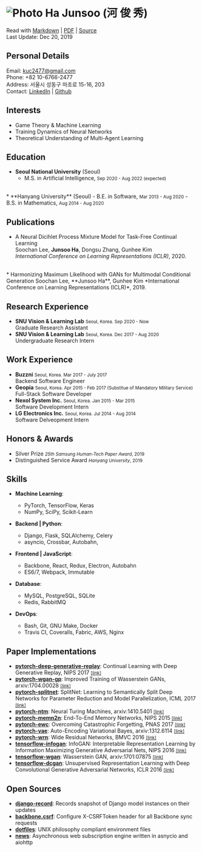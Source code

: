 ![Photo](https://en.gravatar.com/userimage/88915015/2c6d5786d2b480927676688336d80102.jpg?size=110) Ha Junsoo (河 俊 秀)  
=======================================================================================================================

Read with [Markdown](https://raw.github.com/kuc2477/resume/gh-pages/index.md) | [PDF](https://raw.github.com/kuc2477/resume/gh-pages/index.pdf) | [Source](http://github.com/kuc2477/resume)  
Last Update: Dec 20, 2019



Personal Details
---------------
Email:      kuc2477@gmail.com   
Phone:      +82 10-6766-2477  
Address:    서울시 성동구 마조로 15-16, 203  
Contact:    [LinkedIn](https://www.linkedin.com/in/junsoo-ha-769a89bb?trk=hp-identity-name) | [Github](https://github.com/kuc2477)



Interests
---------
- Game Theory & Machine Learning
- Training Dynamics of Neural Networks
- Theoretical Understanding of Multi-Agent Learning



Education
---------
* **Seoul National University** (Seoul)  
    - M.S. in Artificial Intelligence, <small>Sep 2020 - Aug 2022 (expected)</small>  
<br/>
* **Hanyang University** (Seoul)  
    - B.E. in Software, <small>Mar 2013 - Aug 2020</small>  
    - B.S. in Mathematics, <small>Aug 2014 - Aug 2020</small>  



Publications
------------
* A Neural Dicihlet Process Mixture Model for Task-Free Continual Learning  
    Soochan Lee, **Junsoo Ha**, Dongsu Zhang, Gunhee Kim  
    *International Conference on Learning Representations (ICLR)*, 2020. 
<br/>
* Harmonizing Maximum Likelihood with GANs for Multimodal Conditional Generation  
    Soochan Lee, **Junsoo Ha**, Gunhee Kim  
    *International Conference on Learning Representations (ICLR)*, 2019.


Research Experience
-------------------
* **SNU Vision & Learning Lab** <small>Seoul, Korea. Sep 2020 - Now</small>  
    Graduate Research Assistant
* **SNU Vision & Learning Lab** <small>Seoul, Korea. Dec 2017 - Aug 2020</small>  
    Undergraduate Research Intern


Work Experience
---------------
* **Buzzni** <small>Seoul, Korea. Mar 2017 - July 2017</small>   
    Backend Software Engineer
* **Geopia** <small>Seoul, Korea. Apr 2015 - Feb 2017 (Substitue of Mandatory Military Service)</small>  
    Full-Stack Software Developer
* **Nexol System Inc.** <small>Seoul, Korea. Jan 2015 - Mar 2015</small>  
    Software Development Intern
* **LG Electronics Inc.** <small>Seoul, Korea. Jul 2014 - Aug 2014</small>  
    Software Delveopment Intern


Honors & Awards
---------------
- Silver Prize <small>*25th Samsung Human-Tech Paper Award*, 2019</small>
- Distinguished Service Award <small>*Hanyang University*, 2019</small>



Skills
------
* **Machine Learning**: 
    - PyTorch, TensorFlow, Keras
    - NumPy, SciPy, Scikit-Learn


* **Backend | Python**: 
    - Django, Flask, SQLAlchemy, Celery
    - asyncio, Crossbar, Autobahn, 


* **Frontend | JavaScript**: 
    - Backbone, React, Redux, Electron, Autobahn
    - ES6/7, Webpack, Immutable


* **Database**: 
    - MySQL, PostgreSQL, SQLite
    - Redis, RabbitMQ


* **DevOps**:
    - Bash, Git, GNU Make, Docker
    - Travis CI, Coveralls, Fabric, AWS, Nginx



Paper Implementations
---------------------
- **[pytorch-deep-generative-replay](https://github.com/kuc2477/pytorch-deep-generative-replay)**: Continual Learning with Deep Generative Replay, NIPS 2017 [<small>[link]</small>](https://arxiv.org/abs/1705.08690)
- **[pytorch-wgan-gp](https://github.com/kuc2477/pytorch-wgan-gp)**: Improved Training of Wasserstein GANs, arxiv:1704.00028 [<small>[link]</small>](https://arxiv.org/abs/1704.00028)
- **[pytorch-splitnet](https://github.com/kuc2477/pytorch-splitnet)**: SplitNet: Learning to Semantically Split Deep Networks for Parameter Reduction and Model Parallelization, ICML 2017 [<small>[link]</small>](http://proceedings.mlr.press/v70/kim17b/kim17b.pdf)
- **[pytorch-ntm](https://github.com/kuc2477/pytorch-ntm)**: Neural Turing Machines, arxiv:1410.5401 [<small>[link]</small>](https://arxiv.org/abs/1410.5401)
- **[pytorch-memn2n](https://github.com/kuc2477/pytorch-memn2n)**: End-To-End Memory Networks, NIPS 2015 [<small>[link]</small>](https://papers.nips.cc/paper/5846-end-to-end-memory-networks.pdf)
- **[pytorch-ewc](https://github.com/kuc2477/pytorch-ewc)**: Overcoming Catastrophic Forgetting, PNAS 2017 [<small>[link]</small>](https://arxiv.org/abs/1612.00796)
- **[pytorch-vae](https://github.com/kuc2477/pytorch-vae)**: Auto-Encoding Variational Bayes, arxiv:1312.6114 [<small>[link]</small>](https://arxiv.org/abs/1312.6114)
- **[pytorch-wrn](https://github.com/kuc2477/pytorch-wrn)**: Wide Residual Networks, BMVC 2016 [<small>[link]</small>](http://www.bmva.org/bmvc/2016/papers/paper087/abstract087.pdf)
- **[tensorflow-infogan](https://github.com/kuc2477/tensorflow-infogan)**: InfoGAN: Interpretable Representation Learning by Information Maximizing Generative Adversarial Nets, NIPS 2016 [<small>[link]</small>](https://papers.nips.cc/paper/6399-infogan-interpretable-representation-learning-by-information-maximizing-generative-adversarial-nets)
- **[tensorflow-wgan](https://github.com/kuc2477/tensorflow-wgan)**: Wasserstein GAN, arxiv:1701:07875 [<small>[link]</small>](https://arxiv.org/abs/1701.07875)
- **[tensorflow-dcgan](https://github.com/kuc2477/tensorflow-dcgan)**: Unsupervised Representation Learning with Deep Convolutional Generative Adversarial Networks, ICLR 2016 [<small>[link]</small>](https://arxiv.org/abs/1511.06434)


Open Sources
------------
- **[django-record](https://github.com/kuc2477/django-record)**: Records snapshot of Django model instances on their updates
- **[backbone.csrf](https://github.com/kuc2477/backbone.csrf)**: Configure X-CSRFToken header for all Backbone sync requests
- **[dotfiles](https://github.com/kuc2477/dotfiles)**: UNIX philosophy compliant environment files
- **[news](https://github.com/kuc2477/news)**: Asynchronous web subscription engine written in asnycio and aiohttp
